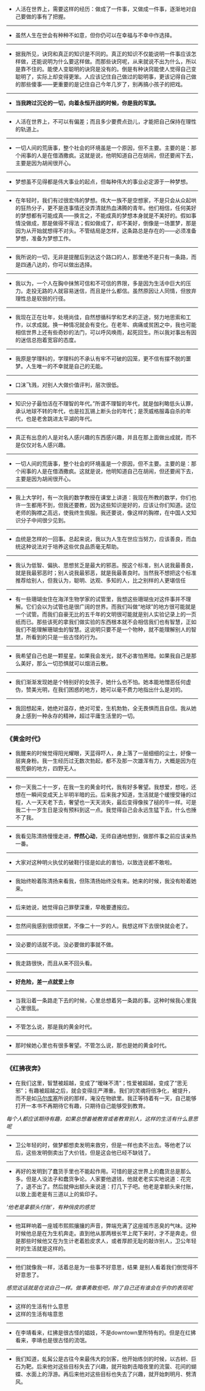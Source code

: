 - 人活在世界上，需要这样的经历：做成了一件事，又做成一件事，逐渐地对自己要做的事有了把握。
<!--more-->

---

- 虽然人生在世会有种种不如意，但你仍可以在幸福与不幸中作选择。

---

- 据我所见，诀窍和真正的知识是不同的。真正的知识不仅能说明一件事应该怎样做，还能说明为什么要这样做。而那些诀窍呢，从来就说不出为什么，所以是靠不住的。能使人变聪明的诀窍是没有的。倒是有种诀窍能使人觉得自己变聪明了，实际上却变得更笨。人应该记住自己做过的聪明事，更该记得自己做的那些傻事——更重要的是记住自己今年几岁了，别再搞小孩子的把戏。

---

* **当我跨过沉沦的一切，向着永恒开战的时候，你是我的军旗。**

---

* 人活在世界上，不可以有偏差；而且多少要费点劲儿，才能把自己保持在理性的轨道上。

---

* 一切人间的荒唐事，整个社会的环境虽是一个原因，但不主要。主要的是：那个闹事的人是在借酒撒疯。这就是说，他明知道自己在胡闹，但还要闹下去，主要是因为胡闹很开心。

---

* 梦想虽不见得都是伟大事业的起点，但每种伟大的事业必定源于一种梦想。

---

* 在年轻时，我们有过很宏伟的梦想。伟大一族不是空想家，不是只会从众起哄的狂热分子，更不是连事情还没弄清就热血沸腾的青年。他们相信，任何美好的梦想都有可能成真——换言之，不能成真的梦想本身就是不美好的。假如事情没做成，那是做得不得法；假如做成了，却不美好，倒像是一场噩梦，那是因为从开始就想得不对头。不管结局是怎样，这条路总是存在的——必须准备梦想，准备为梦想工作。

---

* 我所说的一切，无非是提醒后到达这个路口的人，那里绝不是只有一条路，而是四通八达的，你可以做出选择。

---

* 我以为，一个人在胸中抹煞可信和不可信的界限，多是因为生活中巨大的压力。走投无路的人就容易迷信，而且是什么都信。虽然原因让人同情，但放弃理性总是软弱的行径。

---

* 我现在正在壮年，处境尚佳，自然想循科学和艺术的正途，努力地思索和工作，以求成就。换一种情况就会有变化。在老年、病痛或贫困之中，我也可能相信世界上还有些奇妙的法门，可以呼风唤雨，起死回生。所以我对事出有因的迷信总抱着宽容的态度。

---

* 我原是学理科的，学理科的不承认有牢不可破的囚笼，更不信有摆不脱的噩梦。人生唯一的不幸就是自己的无能。

---

* 口沫飞溅，对别人大做价值评判，层次很低。

---

* 知识分子最怕活在不理智的年代。”所谓不理智的年代，就是伽利略低头认罪，承认地球不转的年代，也是拉瓦锡上断头台的年代；是茨威格服毒自杀的年代，也是老舍跳进太平湖的年代。

---

* 真正有出息的人是对名人感兴趣的东西感兴趣，并且在那上面做出成就，而不是仅仅对名人感兴趣。

---

* 一切人间的荒唐事，整个社会的环境虽是一个原因，但不主要。主要的是：那个闹事的人是在借酒撒疯。这就是说，他明知道自己在胡闹，但还要闹下去，主要是因为胡闹很开心。

---

* 我上大学时，有一次我的数学教授在课堂上讲道：我现在所教的数学，你们也许一生都用不到，但我还要教，因为这些知识是好的，应该让你们知道。这位老师的胸襟之高远，使我终生佩服。我还要说，像这样的胸襟，在中国人文知识分子中间很少见到。

---
* 血统是怎样的一回事。总起来说，我以为人生在世应当努力，应该善良，而血统这种说法对于培养这些优良品质毫无帮助。

---

* 我认为低智、偏执、思想贫乏是最大的邪恶。按这个标准，别人说我最善良，就是我最邪恶时；别人说我最邪恶，就是我最善良时。当然我不想把这个标准推荐给别人，但我认为，聪明、达观、多知的人，比之别样的人更堪信任

---

* 有一些珊瑚虫住在海洋生物学家的试管里，我想这些珊瑚虫对这件事并不理解。它们会以为试管也是很广阔的世界。而我们叫做“地球”的地方很可能就是一个试管。而我们自豪无比的五千年的文明很可能就是别人实验记录上的一页纸而已。那些该死的拿我们做实验的东西根本就不会相信我们也有智慧，正如我们不能理解珊瑚虫的智慧。这说明只要不是一个物种，就不能理解别人的智慧，所看到的只是一些古怪的行为。

---

* 我希望自己也是一颗星星。如果我会发光，就不必害怕黑暗。如果我自己是那么美好，那么一切恐惧就可以烟消云散。

---

* 我们渐渐发现她是个特别好的女孩子，她什么也不怕。她本能地憎恶任何虚伪，赞美光明，在我们困惑的地方，她可以毫不费力地指出什么是对的。

---

* 我回想起来，她绝对温存，绝对可爱，生机勃勃，全无畏惧而且自信。我从她身上感到一种永存的精神，超过平庸生活里的一切。

---
### 《黄金时代》
- 我醒来的时候觉得阳光耀眼，天蓝得吓人，身上落了一层细细的尘土，好像一层爽身粉。我一生经历过无数次勃起，都不及那一次雄浑有力，大概是因为在极荒僻的地方，四野无人。

---

- 你一天我二十一岁，在我一生的黄金时代，我有好多奢望。我想爱，想吃，还想在一瞬间变成天上半明半暗的云。后来我才知道，生活就是个缓慢受锤的过程，人一天天老下去，奢望也一天天消失，最后变得像挨了槌的牛一样。可是我二十一岁生日是没有预料到这一点。我觉得自己会永远生猛下去，什么也捶不了我。

---

- 我看见陈清扬慢慢走进，**怦然心动**，无师自通地想到，做那件事之前应该亲热一番。

---

- 大家对这种明火执仗的破鞋行径是如此的害怕，以致连说都不敢啦。

---

- 我始终盼着陈清扬来看我，但陈清扬始终没有来。她来的时候，我没有盼着她来。

---

- 后来她说，她觉得自己罪孽深重，早晚要遭报应。

---

- 忽然间我感到很烦很累，不像二十一岁的人。我想这样下去很快就会老了。

---

- 没必要的话就不说。没必要做的事就不做。

---

- 我走路很快，而且从来不回头看。

---

- **好危险，差一点就爱上你**

---

- 当我沿着一条路走下去的时候，心里总想着另一条路的事。这种时候我心里我心里很乱。

---

- 不管怎么说，那是我的黄金时代。

---

- 那时候她心里也有很多奢望。不管怎么说，那也是她的黄金时代。

---
### 《红拂夜奔》
- 在我们这里，智慧被超越，变成了“暧昧不清”；性爱被超越，变成了“思无邪”；有趣被超越之后，就会变得庄严滞重。我们的灵魂将倍净化，被提升，而不是如[马尔库塞](https://baike.baidu.com/item/%E8%B5%AB%E4%BC%AF%E7%89%B9%C2%B7%E9%A9%AC%E5%B0%94%E5%BA%93%E5%A1%9E/9541140?fromtitle=%E9%A9%AC%E5%B0%94%E5%BA%93%E5%A1%9E&fromid=1544933&fr=aladdin)所说的那样，淹没在物欲里。我正等待着有一天，自己能够打开一本书不再期待它有趣，只期待自己能够受到教育。
<!--more-->


*每个人都应该期待有趣，如果总想着被教育或者教育别人，这样的生活有什么意思呢*

------------

- 卫公年轻的时，做梦都想卖发明来救穷，但是一样也卖不出去。等他老了以后，这些发明倒卖出了大价钱，但是这会他已经不缺钱了。

------------

- 再好的发明到了蠢货手里也不能起作用。可惜的是这世界上的蠢货总是那么多。但是人没法子和蠢货争论。人家要他退钱，他就老老实实地说道：花完了，退不出了。然后就伸出额头来说道：打几下子吧。他老是拿额头来付账，以致上面老是有三道以上的紫印子。

*‘他老是拿额头付账’，有种俏皮的感觉*

------------

- 他耳畔响着一座城市熙熙攘攘的声音，弊端充满了这座城市恶臭的气味。这种时候他总是在为生机奔走。直到他从那两根长竿上爬下来时，才不是奔走。但是那些时候他又在为生计老着脸皮求人，或者厚颜无耻的敲诈别人，卫公年轻时的生活就是这样的。

------------

- 他们就像我一样，活着总是为一些事不好意思，结果 是别人看着我们倒觉得不好意思了。

*感觉这话就是在说自己一样。做事勇敢些吧，除了自己还有谁会在乎你的表现呢*

------------

- 这样的生活有什么意思
- 这样的生活有啥意思

------------

- 在李靖看来，红拂是很古怪的娼妓，不是downtown里所特有的。但是在红拂看来，李靖也是很古怪的流氓。

------------

* 我们知道，虬髯公是古往今来最伟大的剑客，他开始练剑的时候，以古树、巨石为靶。后来他对这些目标失去了兴趣，就开始刺击暗夜里的流萤、花间的蝴蝶、水面上的浮游。再后来他对这些目标也失去了兴趣，就开始刺明月、劈清风。